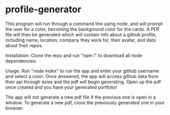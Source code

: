 # profile-generator
This program will run through a command line using node, and will prompt the user for a color, becoming the background color for the cards. A PDF file will then be generated which will contain info about a github profile, including name, location, company they work for, their avatar, and data about their repos.

Installation:
Clone the repo and run "npm i" to download all node dependencies. 

Usage:
Run "node index" to run the app and enter your github username and select a color. Once answered, the app will access github data from their api through axios and the pdf will begin generating. Open up the pdf once created and you have your generated portfolio!

The app will not generate a new pdf file if the previous one is open in a window. To generate a new pdf, close the previously generated one in your browser.
